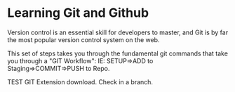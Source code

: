 # Learning Git and Github

Version control is an essential skill for developers to master, and Git is by far the most popular version control system on the web.

This set of steps takes you through the fundamental git commands that take you through a "GIT Workflow": IE:
  SETUP=>ADD to Staging=>COMMIT=>PUSH to Repo.

TEST GIT Extension download.
Check in a branch.